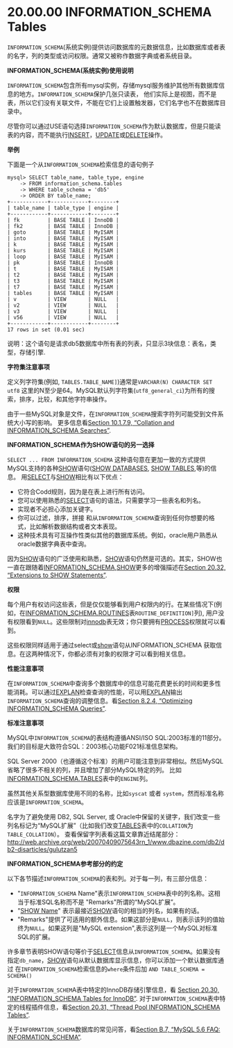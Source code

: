 # 20.00.00 INFORMATION_SCHEMA Tables
`INFORMATION_SCHEMA`(系统实例)提供访问数据库的元数据信息，比如数据库或者表的名字，列的类型或访问权限。通常又被称作数据字典或者系统目录。

**INFORMATION_SCHEMA(系统实例)使用说明**

`INFORMATION_SCHEMA`包含所有mysql实例，存储mysql服务维护其他所有数据库信息的地方。`INFORMATION_SCHEMA`保护几张只读表，
他们实际上是视图，而不是表，所以它们没有关联文件，不能在它们上设置触发器，它们名字也不在数据库目录中。

尽管你可以通过USE语句选择`INFORMATION_SCHEMA`作为默认数据库，但是只能读表的内容，而不能执行[INSERT]()，[UPDATE]()或[DELETE]()操作。

**举例**

下面是一个从`INFORMATION_SCHEMA`检索信息的语句例子

	mysql> SELECT table_name, table_type, engine
		-> FROM information_schema.tables
		-> WHERE table_schema = 'db5'
		-> ORDER BY table_name;
	+------------+------------+--------+
	| table_name | table_type | engine |
	+------------+------------+--------+
	| fk         | BASE TABLE | InnoDB |
	| fk2        | BASE TABLE | InnoDB |
	| goto       | BASE TABLE | MyISAM |
	| into       | BASE TABLE | MyISAM |
	| k          | BASE TABLE | MyISAM |
	| kurs       | BASE TABLE | MyISAM |
	| loop       | BASE TABLE | MyISAM |
	| pk         | BASE TABLE | InnoDB |
	| t          | BASE TABLE | MyISAM |
	| t2         | BASE TABLE | MyISAM |
	| t3         | BASE TABLE | MyISAM |
	| t7         | BASE TABLE | MyISAM |
	| tables     | BASE TABLE | MyISAM |
	| v          | VIEW       | NULL   |
	| v2         | VIEW       | NULL   |
	| v3         | VIEW       | NULL   |
	| v56        | VIEW       | NULL   |
	+------------+------------+--------+
	17 rows in set (0.01 sec)

说明：这个语句是请求db5数据库中所有表的列表，只显示3块信息：表名，类型，存储引擎.

**字符集注意事项**

定义列字符集(例如, `TABLES.TABLE_NAME]`)通常是`VARCHAR(N) CHARACTER SET utf8` 这里的N至少是64。MySQL默认列字符集(`utf8_general_ci`)为所有的搜索，排序，比较，和其他字符串操作。

由于一些MySQL对象是文件，在`INFORMATION_SCHEMA`搜索字符列可能受到文件系统大小写的影响。
更多信息看[Section 10.1.7.9, “Collation and INFORMATION_SCHEMA Searches”]().

**INFORMATION_SCHEMA作为SHOW语句的另一选择**

`SELECT ... FROM INFORMATION_SCHEMA` 这种语句意在更加一致的方式提供MySQL支持的各种[SHOW]()语句([SHOW DATABASES](), [SHOW TABLES](),等)的信息。
用[SELECT]()与[SHOW]()相比有以下优点：

- 它符合Codd规则，因为是在表上进行所有访问。
- 您可以使用熟悉的[SELECT]()语句的语法，只需要学习一些表名和列名。
- 实现者不必担心添加关键字。
- 你可以过滤，排序，拼接 和从`INFORMATION_SCHEMA`查询到任何你想要的格式，比如解析数据结构或者文本表现。
- 这种技术具有可互操作性类似其他的数据库系统。例如，oracle用户熟悉从oracle数据字典表中查询。

因为[SHOW]()语句的广泛使用和熟悉，[SHOW]()语句仍然是可选的。其实，SHOW也一直在跟随着[INFORMATION_SCHEMA](),[SHOW]()更多的增强描述在[Section 20.32, “Extensions to SHOW Statements”]().

**权限**

每个用户有权访问这些表，但是仅仅能够看到用户权限内的行。在某些情况下(例如，在[INFORMATION_SCHEMA.ROUTINES]()表`ROUTINE_DEFINITION]`列),
用户没有权限看到`NULL`。这些限制对[innodb]()表无效；你只要拥有[PROCESS]()权限就可以看到。

这些权限同样适用于通过select或[show]()语句从INFORMATION_SCHEMA 获取信息。在这两种情况下，你都必须有对象的权限才可以看到相关信息。

**性能注意事项**

在`INFORMATION_SCHEMA`中查询多个数据库中的信息可能花费更长的时间和更多性能消耗。可以通过[EXPLAN]()检查查询的性能，可以用[EXPLAN]()输出`INFORMATION_SCHEMA`查询的调整信息。看[Section 8.2.4, “Optimizing INFORMATION_SCHEMA Queries”]().

**标准注意事项**

MySQL中`INFORMATION_SCHEMA`的表结构遵循ANSI/ISO SQL:2003标准的11部分。我们的目标是大致符合SQL：2003核心功能F021标准信息架构。

SQL Server 2000（也遵循这个标准）的用户可能注意到非常相似。然后MySQL省略了很多不相关的列，并且增加了部分MySQL特定的列。
比如[INFORMATION_SCHEMA.TABLES]()表中的`ENGINE`列。

虽然其他关系型数据库使用不同的名称，比如`syscat` 或者 `system`，然而标准名称应该是`INFORMATION_SCHEMA`。

名字为了避免使用  DB2, SQL Server, 或 Oracle中保留的关键字，我们改变一些列名标记为“MySQL扩展”（比如我们改变[TABLES]()表中的`COLLATION`为`TABLE_COLLATION`）。
查看保留字列表看这篇文章靠近结尾部分：http://web.archive.org/web/20070409075643rn_1/www.dbazine.com/db2/db2-disarticles/gulutzan5

**INFORMATION_SCHEMA参考部分的约定**

以下各节描述`INFORMATION_SCHEMA`的表和列。对于每一列，有三部分信息：

- "`INFORMATION_SCHEMA` Name"表示`INFORMATION_SCHEMA`表中的列名称。这相当于标准SQL名称而不是 "Remarks"所谓的“MySQL扩展”。
- "[SHOW Name]()" 表示最接近[SHOW]()语句的相当的列名，如果有的话。
- "Remarks"提供了可适用的额外信息。如果这部分是`NULL`，则表示该列的值始终为`NULL`。如果这列是"MySQL extension",表示这列是一个MySQL对标准SQL的扩展。

许多章节表明SHOW语句等价于[SELECT]()信息从`INFORMATION_SCHEMA`。如果没有指定`db_name`，[SHOW]()语句从默认数据库显示信息，你可以添加一个默认数据库通过
在`INFORMATION_SCHEMA`检索信息的`where`条件后加 `AND TABLE_SCHEMA = SCHEMA()`

对于`INFORMATION_SCHEM`A表中特定的InnoDB存储引擎信息，看 [Section 20.30, “INFORMATION_SCHEMA Tables for InnoDB”]().  对于`INFORMATION_SCHEMA`表中特定的线程插件信息，看[Section 20.31, “Thread Pool INFORMATION_SCHEMA Tables”]().

关于`INFORMATION_SCHEMA`数据库的常见问答，看[Section B.7, “MySQL 5.6 FAQ: INFORMATION_SCHEMA”]().